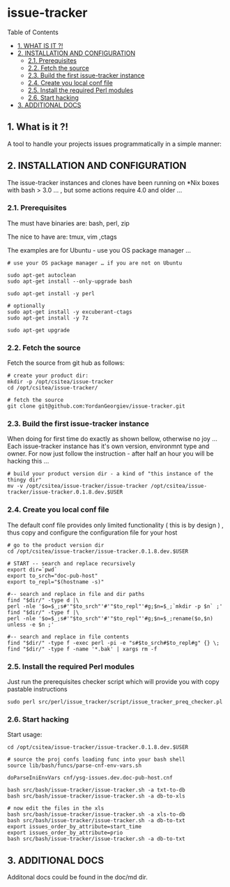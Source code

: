 #  issue-tracker


Table of Contents

  * [1. WHAT IS IT ?!](#1-what-is-it-)
  * [2. INSTALLATION AND CONFIGURATION](#2-installation-and-configuration)
    * [2.1. Prerequisites](#21-prerequisites)
    * [2.2. Fetch the source](#22-fetch-the-source)
    * [2.3. Build the first issue-tracker instance](#23-build-the-first-issue-tracker-instance)
    * [2.4. Create you local conf file](#24-create-you-local-conf-file)
    * [2.5. Install the required Perl modules](#25-install-the-required-perl-modules)
    * [2.6. Start hacking](#26-start-hacking)
  * [3. ADDITIONAL DOCS](#3-additional-docs)


    

## 1. What is it ?!
A tool to handle your projects issues programmatically in a simple manner: 

    

## 2. INSTALLATION AND CONFIGURATION
The issue-tracker instances and clones have been running on *Nix boxes with bash &gt; 3.0 … , but some actions require 4.0 and older …


    

### 2.1. Prerequisites
The must have binaries are:
 bash, perl, zip

The nice to have are:
 tmux, vim ,ctags

The examples are for Ubuntu - use you OS package manager …

    # use your OS package manager … if you are not on Ubuntu 
    
    sudo apt-get autoclean
    sudo apt-get install --only-upgrade bash
    
    sudo apt-get install -y perl
    
    # optionally 
    sudo apt-get install -y excuberant-ctags
    sudo apt-get install -y 7z
    
    sudo apt-get upgrade

### 2.2. Fetch the source
Fetch the source from git hub as follows:

    # create your product dir:
    mkdir -p /opt/csitea/issue-tracker
    cd /opt/csitea/issue-tracker/
    
    # fetch the source
    git clone git@github.com:YordanGeorgiev/issue-tracker.git

### 2.3. Build the first issue-tracker instance
When doing for first time do exactly as shown bellow, otherwise no joy ... 
Each issue-tracker instance has it's own version, environmnt type and owner. For now just follow the instruction - after half an hour you will be hacking this … 

    
    # build your product version dir - a kind of "this instance of the thingy dir"
    mv -v /opt/csitea/issue-tracker/issue-tracker /opt/csitea/issue-tracker/issue-tracker.0.1.8.dev.$USER
    

### 2.4. Create you local conf file
The default conf file provides only limited functionality ( this is by design ) , thus copy and configure the configuration file for your host

    # go to the product version dir
    cd /opt/csitea/issue-tracker/issue-tracker.0.1.8.dev.$USER
    
    # START -- search and replace recursively 
    export dir=`pwd`
    export to_srch="doc-pub-host"
    export to_repl="$(hostname -s)"
    
    #-- search and replace in file and dir paths
    find "$dir/" -type d |\
    perl -nle '$o=$_;s#'"$to_srch"'#'"$to_repl"'#g;$n=$_;`mkdir -p $n` ;'
    find "$dir/" -type f |\
    perl -nle '$o=$_;s#'"$to_srch"'#'"$to_repl"'#g;$n=$_;rename($o,$n) unless -e $n ;'
    
    #-- search and replace in file contents
    find "$dir/" -type f -exec perl -pi -e "s#$to_srch#$to_repl#g" {} \;
    find "$dir/" -type f -name '*.bak' | xargs rm -f

### 2.5. Install the required Perl modules
Just run the prerequisites checker script which will provide you with copy pastable instructions

    sudo perl src/perl/issue_tracker/script/issue_tracker_preq_checker.pl

### 2.6. Start hacking
Start usage:

    
    cd /opt/csitea/issue-tracker/issue-tracker.0.1.8.dev.$USER
    
    # source the proj confs loading func into your bash shell 
    source lib/bash/funcs/parse-cnf-env-vars.sh
    
    doParseIniEnvVars cnf/ysg-issues.dev.doc-pub-host.cnf
    
    bash src/bash/issue-tracker/issue-tracker.sh -a txt-to-db
    bash src/bash/issue-tracker/issue-tracker.sh -a db-to-xls
    
    # now edit the files in the xls 
    bash src/bash/issue-tracker/issue-tracker.sh -a xls-to-db
    bash src/bash/issue-tracker/issue-tracker.sh -a db-to-txt
    export issues_order_by_attribute=start_time
    export issues_order_by_attribute=prio
    bash src/bash/issue-tracker/issue-tracker.sh -a db-to-txt

## 3. ADDITIONAL DOCS
Additonal docs could be found in the doc/md dir. 

    

